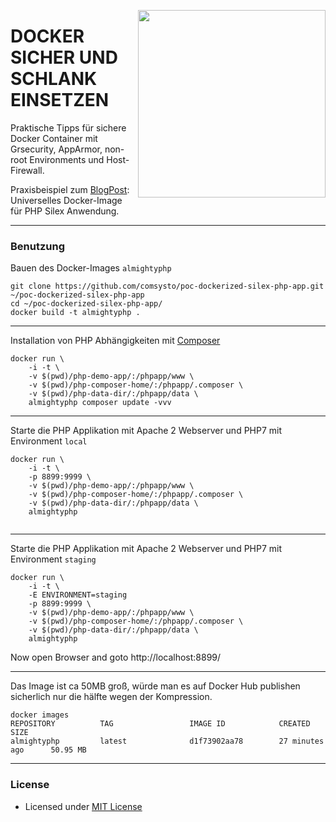 [<img align="right" src="https://media.comsysto.com/images/2017-01-02-docker/opengraph.png" width="300" />](https://comsysto.com/blog-post/docker-sicher-und-schlank-einsetzen-mit-grsecurity-apparmor-non-root-environments-und-host-firewall)

# DOCKER SICHER UND <br> SCHLANK EINSETZEN

Praktische Tipps für sichere Docker Container mit Grsecurity, AppArmor, non-root Environments und Host-Firewall.

Praxisbeispiel zum [BlogPost](https://comsysto.com/blog-post/docker-sicher-und-schlank-einsetzen-mit-grsecurity-apparmor-non-root-environments-und-host-firewall-part-1): Universelles Docker-Image für PHP Silex Anwendung.

----

### Benutzung

Bauen des Docker-Images `almightyphp`

```
git clone https://github.com/comsysto/poc-dockerized-silex-php-app.git ~/poc-dockerized-silex-php-app
cd ~/poc-dockerized-silex-php-app/
docker build -t almightyphp .
```

----

Installation von PHP Abhängigkeiten mit [Composer](https://getcomposer.org/)

```
docker run \
    -i -t \
    -v $(pwd)/php-demo-app/:/phpapp/www \
    -v $(pwd)/php-composer-home/:/phpapp/.composer \
    -v $(pwd)/php-data-dir/:/phpapp/data \
    almightyphp composer update -vvv
```

----

Starte die PHP Applikation mit Apache 2 Webserver und PHP7 mit Environment `local`

```
docker run \
    -i -t \
    -p 8899:9999 \
    -v $(pwd)/php-demo-app/:/phpapp/www \
    -v $(pwd)/php-composer-home/:/phpapp/.composer \
    -v $(pwd)/php-data-dir/:/phpapp/data \
    almightyphp
    
```

-----

Starte die PHP Applikation mit Apache 2 Webserver und PHP7 mit Environment `staging`

```
docker run \
    -i -t \
    -E ENVIRONMENT=staging
    -p 8899:9999 \
    -v $(pwd)/php-demo-app/:/phpapp/www \
    -v $(pwd)/php-composer-home/:/phpapp/.composer \
    -v $(pwd)/php-data-dir/:/phpapp/data \
    almightyphp
```

Now open Browser and goto http://localhost:8899/

-----

Das Image ist ca 50MB groß, würde man es auf Docker Hub publishen sicherlich nur die hälfte wegen der Kompression.

```
docker images
REPOSITORY          TAG                 IMAGE ID            CREATED             SIZE
almightyphp         latest              d1f73902aa78        27 minutes ago      50.95 MB
```

----

### License

  * Licensed under [MIT License](./LICENSE.md)
